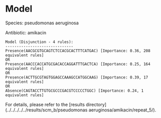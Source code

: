 
# Model

Species: pseudomonas aeruginosa

Antibiotic: amikacin

```
Model (Disjunction - 4 rules):
------------------------------
Presence(AACGCGTGCAGTCTCCACGCACTTTCATGAC) [Importance: 0.36, 208 equivalent rules]
OR
Presence(AACCCACCATGCGACACCAGGATTTGACTCA) [Importance: 0.25, 164 equivalent rules]
OR
Presence(ACTTGCGTAGTGGAGCCAAAGCCATGGCAAG) [Importance: 0.39, 17 equivalent rules]
OR
Absence(CAGTACCTTGTGCGCCCGACGTCCCCCTGGC) [Importance: 0.24, 1 equivalent rules]

```

For details, please refer to the [results directory](../../../../../results/scm_b/pseudomonas aeruginosa/amikacin/repeat_5/).

